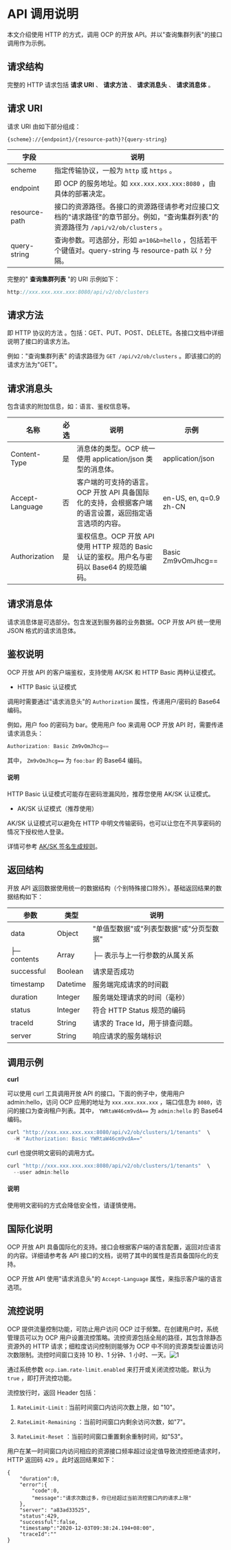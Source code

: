 # API 调用说明

本文介绍使用 HTTP 的方式，调用 OCP 的开放 API。并以"查询集群列表"的接口调用作为示例。

## 请求结构

完整的 HTTP 请求包括 **请求 URI** 、 **请求方法** 、 **请求消息头** 、 **请求消息体** 。

## 请求 URI

请求 URI 由如下部分组成：

```code
{scheme}://{endpoint}/{resource-path}?{query-string}
```

|      字段       |                                       说明                                        |
|---------------|---------------------------------------------------------------------------------|
| scheme        | 指定传输协议，一般为 `http` 或 `https` 。                                                   |
| endpoint      | 即 OCP 的服务地址。如 `xxx.xxx.xxx.xxx:8080` ，由具体的部署决定。                                   |
| resource-path | 接口的资源路径。各接口的资源路径请参考对应接口文档的"请求路径"的章节部分。例如，"查询集群列表"的资源路径为 `/api/v2/ob/clusters` 。 |
| query-string  | 查询参数。可选部分，形如 `a=10&b=hello` ，包括若干个键值对。query-string 与 resource-path 以 `?` 分隔。    |

完整的" **查询集群列表** "的 URI 示例如下：

```java
http://xxx.xxx.xxx.xxx:8080/api/v2/ob/clusters
```

## 请求方法

即 HTTP 协议的方法 。包括：GET、PUT、POST、DELETE。各接口文档中详细说明了接口的请求方法。

例如："查询集群列表" 的请求路径为 `GET /api/v2/ob/clusters` 。即该接口的的请求方法为"GET"。

## 请求消息头

包含请求的附加信息，如：语言、鉴权信息等。

|       名称        | 必选 |                              说明                               |                   示例                   |
|-----------------|----|---------------------------------------------------------------|----------------------------------------|
| Content-Type    | 是  | 消息体的类型。OCP 统一使用 application/json 类型的消息体。                      | application/json                       |
| Accept-Language | 否  | 客户端的可支持的语言。OCP 开放 API 具备国际化的支持，会根据客户端的语言设置，返回指定语言选项的内容。       | en-US, en, q=0.9 zh-CN |
| Authorization   | 是  | 鉴权信息。OCP 开放 API 使用 HTTP 规范的 Basic 认证的鉴权。用户名与密码以 Base64 的规范编码。 | Basic Zm9vOmJhcg==                     |

## 请求消息体

请求消息体是可选部分。包含发送到服务器的业务数据。OCP 开放 API 统一使用 JSON 格式的请求消息体。

## 鉴权说明

OCP 开放 API 的客户端鉴权，支持使用 AK/SK 和 HTTP Basic 两种认证模式。

* HTTP Basic 认证模式

 调用时需要通过"请求消息头"的 `Authorization` 属性，传递用户/密码的 Base64 编码。
  
  例如，用户 foo 的密码为 bar。使用用户 foo 来调用 OCP 开放 API 时，需要传递请求消息头：
  
  ```java
  Authorization: Basic Zm9vOmJhcg==
  ```
  
  其中， `Zm9vOmJhcg==` 为 `foo:bar` 的 Base64 编码。

  <main id="notice" type='explain'>
    <h4>说明</h4>
    <p>HTTP Basic 认证模式可能存在密码泄漏风险，推荐您使用 AK/SK 认证模式。</p>
  </main>

* AK/SK 认证模式（推荐使用）

 AK/SK 认证模式可以避免在 HTTP 中明文传输密码，也可以让您在不共享密码的情况下授权他人登录。
  
  详情可参考 [AK/SK 签名生成规则](../600.api-reference/300.1.ak-sk-sign-roles.md)。

## 返回结构

开放 API 返回数据使用统一的数据结构（个别特殊接口除外）。基础返回结果的数据结构如下：

|     参数      |    类型    |           说明            |
|-------------|----------|-------------------------|
| data        | Object   | "单值型数据"或"列表型数据"或"分页型数据" |
| ├─ contents | Array    | ├─  表示与上一行参数的从属关系       |
| successful  | Boolean  | 请求是否成功                  |
| timestamp   | Datetime | 服务端完成请求的时间戳             |
| duration    | Integer  | 服务端处理请求的时间（毫秒）          |
| status      | Integer  | 符合 HTTP Status 规范的编码    |
| traceId     | String   | 请求的 Trace Id，用于排查问题。    |
| server      | String   | 响应请求的服务端标识             |

## 调用示例

**curl**

可以使用 curl 工具调用开放 API 的接口。下面的例子中，使用用户 admin:hello，访问 OCP 应用的地址为 `xxx.xxx.xxx.xxx` ，端口信息为 `8080`，访问的接口为查询租户列表。其中， `YWRtaW46cm9vdA==` 为 `admin:hello` 的 Base64 编码。

```java
curl "http://xxx.xxx.xxx.xxx:8080/api/v2/ob/clusters/1/tenants"  \
  -H "Authorization: Basic YWRtaW46cm9vdA=="
```

curl 也提供明文密码的调用方式。

```java
curl "http://xxx.xxx.xxx.xxx:8080/api/v2/ob/clusters/1/tenants"  \
  --user admin:hello
```

  <main id="notice" type='explain'>
    <h4>说明</h4>
    <p>使用明文密码的方式会降低安全性，请谨慎使用。</p>
  </main>

## 国际化说明

OCP 开放 API 具备国际化的支持。接口会根据客户端的语言配置，返回对应语言的内容。详细请参考各 API 接口的文档，说明了其中的属性是否具备国际化的支持。

OCP 开放 API 使用"请求消息头"的 `Accept-Language` 属性，来指示客户端的语言选项。

## 流控说明

OCP 提供流量控制功能，可防止用户访问 OCP 过于频繁。在创建用户时，系统管理员可以为 OCP 用户设置流控策略。流控资源包括全局的路径，其包含除静态资源外的 HTTP 请求；细粒度访问控制则能够为 OCP 中不同的资源类型设置访问次数限制。流控时间窗口支持 10 秒、1 分钟、1 小时、一天。![1](https://help-static-aliyun-doc.aliyuncs.com/assets/img/zh-CN/9246790261/p273248.png)

通过系统参数 `ocp.iam.rate-limit.enabled` 来打开或关闭流控功能。默认为 `true` ，即打开流控功能。

流控放行时，返回 Header 包括：

1. `RateLimit-Limit` : 当前时间窗口内访问次数上限，如 "10"。

2. `RateLimit-Remaining` ：当前时间窗口内剩余访问次数，如"7"。

3. `RateLimit-Reset` ：当前时间窗口重置剩余重制时间，如"53"。

用户在某一时间窗口内访问相应的资源接口频率超过设定值导致流控拒绝请求时，HTTP 返回码 `429` 。此时返回结果如下：

```unknow
{
    "duration":0,
    "error":{
        "code":0,
        "message":"请求次数过多，你已经超过当前流控窗口内的请求上限"
    },
    "server": "a83ad33525",
    "status":429,
    "successful":false,
    "timestamp":"2020-12-03T09:38:24.194+08:00",
    "traceId":""
}
```
